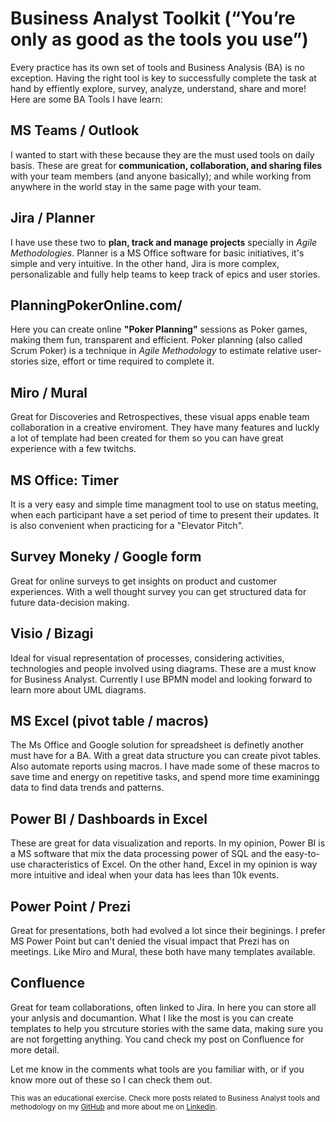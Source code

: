 # Business Analyst Toolkit (“You’re only as good as the tools you use”)
Every practice has its own set of tools and Business Analysis (BA) is no exception. Having the right tool is key to successfully complete the task at hand by effiently explore, survey, analyze, understand, share and more! Here are some BA Tools I have learn:

## MS Teams / Outlook
I wanted to start with these because they are the must used tools on daily basis. These are great for **communication, collaboration, and sharing files** with your team members (and anyone basically); and while working from anywhere in the world stay in the same page with your team. 

## Jira / Planner
I have use these two to **plan, track and manage projects** specially in *Agile Methodologies*. Planner is a MS Office software for basic initiatives, it's simple and very intuitive. In the other hand, Jira is more complex, personalizable and fully help teams to keep track of epics and user stories.

## PlanningPokerOnline.com/
Here you can create online **"Poker Planning"** sessions as Poker games, making them fun, transparent and efficient. Poker planning (also called Scrum Poker) is a technique in *Agile Methodology* to estimate relative user-stories size, effort or time required to complete it. 

## Miro / Mural
Great for Discoveries and Retrospectives, these visual apps enable team collaboration in a creative enviroment. They have many features and luckly a lot of template had been created for them so you can have great experience with a few twitchs.

## MS Office: Timer
It is a very easy and simple time managment tool to use on status meeting, when each participant have a set period of time to present their updates. It is also convenient when practicing for a "Elevator Pitch".

## Survey Moneky / Google form
Great for online surveys to get insights on product and customer experiences. With a well thought survey you can get structured data for future data-decision making. 

## Visio / Bizagi
Ideal for visual representation of processes, considering activities, technologies and people involved using diagrams. These are a must know for Business Analyst. Currently I use BPMN model and looking forward to learn more about UML diagrams. 

## MS Excel (pivot table / macros)
The Ms Office and Google solution for spreadsheet is definetly another must have for a BA. With a great data structure you can create pivot tables. Also automate reports using macros. I have made some of these macros to save time and energy on repetitive tasks, and spend more time examiningg data to find data trends and patterns. 

## Power BI / Dashboards in Excel
These are great for data visualization and reports. In my opinion, Power BI is a MS software that mix the data processing power of SQL and the easy-to-use characteristics of Excel. On the other hand, Excel in my opinion is way more intuitive and ideal when your data has lees than 10k events.

## Power Point / Prezi
Great for presentations, both had evolved a lot since their beginings. I prefer MS Power Point but can't denied the visual impact that Prezi has on meetings. Like Miro and Mural, these both have many templates available.

## Confluence
Great for team collaborations, often linked to Jira. In here you can store all your anlysis and documantion. What I like the most is you can create templates to help you strcuture stories with the same data, making sure you are not forgetting anything. You cand check my post on Confluence for more detail.

Let me know in the comments what tools are you familiar with, or if you know more out of these so I can check them out.

<sub>This was an educational exercise. Check more posts related to Business Analyst tools and methodology on my [GitHub](https://github.com/robspuerta) and more about me on [Linkedin](https://www.linkedin.com/in/robin-puerta/).</sub>
